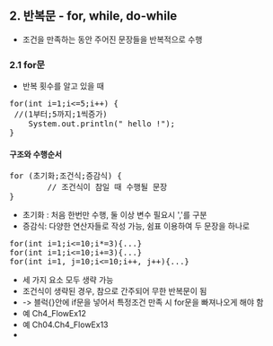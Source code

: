 ## 2. 반복문 - for, while, do-while
+ 조건을 만족하는 동안 주어진 문장들을 반복적으로 수행

### 2.1 for문
+ 반복 횟수를 알고 있을 때
<pre>
for(int i=1;i<=5;i++) {
 //(1부터;5까지;1씩증가)
    System.out.println(" hello !");
}
</pre>
#### 구조와 수행순서
<pre>
for (초기화;조건식;증감식) {
        // 조건식이 참일 때 수행될 문장
}</pre>
+ 초기화 : 처음 한번만 수행, 둘 이상 변수 필요시 ','를 구분
+ 증감식: 다양한 연산자들로 작성 가능, 쉼표 이용하여 두 문장을 하나로
<pre>for(int i=1;i<=10;i*=3){...}
for(int i=1;i<=10;i+=3){...}
for(int i=1, j=10;i<=10;i++, j++){...}
</pre>
+ 세 가지 요소 모두 생략 가능
+ 조건식이 생략된 경우, 참으로 간주되어 무한 반복문이 됨 
+ -> 블럭{}안에 if문을 넣어서 특정조건 만족 시 for문을 빠져나오게 해야 함
+ 예 Ch4_FlowEx12
+ 예 Ch04.Ch4_FlowEx13
+ 